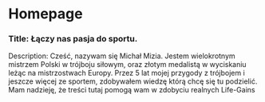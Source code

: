 # Homepage

### Title: Łączy nas pasja do sportu.

Description: Cześć, nazywam się Michał Mizia. Jestem wielokrotnym mistrzem Polski w trójboju siłowym, oraz złotym medalistą w wyciskaniu leżąc na mistrzostwach Europy. Przez 5 lat mojej przygody z trójbojem i jeszcze więcej ze sportem, zdobywałem wiedzę którą chcę się tu podzielić. Mam nadzieję, że treści tutaj pomogą wam w zdobyciu realnych Life-Gains
